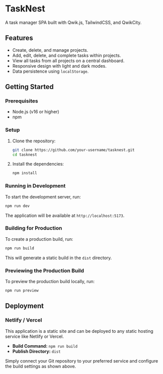 # TaskNest

A task manager SPA built with Qwik.js, TailwindCSS, and QwikCity.

## Features

- Create, delete, and manage projects.
- Add, edit, delete, and complete tasks within projects.
- View all tasks from all projects on a central dashboard.
- Responsive design with light and dark modes.
- Data persistence using `localStorage`.

## Getting Started

### Prerequisites

- Node.js (v16 or higher)
- npm

### Setup

1.  Clone the repository:
    ```bash
    git clone https://github.com/your-username/tasknest.git
    cd tasknest
    ```
2.  Install the dependencies:
    ```bash
    npm install
    ```

### Running in Development

To start the development server, run:

```bash
npm run dev
```

The application will be available at `http://localhost:5173`.

### Building for Production

To create a production build, run:

```bash
npm run build
```

This will generate a static build in the `dist` directory.

### Previewing the Production Build

To preview the production build locally, run:

```bash
npm run preview
```

## Deployment

### Netlify / Vercel

This application is a static site and can be deployed to any static hosting service like Netlify or Vercel.

-   **Build Command:** `npm run build`
-   **Publish Directory:** `dist`

Simply connect your Git repository to your preferred service and configure the build settings as shown above.
